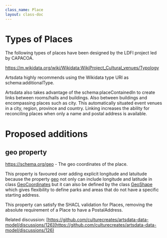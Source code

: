 ```yaml
---
class_name: Place
layout: class-doc
---
```


Types of Places 
====
The following types of places have been designed by the LDFI project led by CAPACOA. 

https://m.wikidata.org/wiki/Wikidata:WikiProject_Cultural_venues/Typology

Artsdata highly recommends using the Wikidata type URI as schema:additionalType. 

Artsdata also takes advantage of the schema:placeContainedIn to create links between rooms/halls and buildings. Also between buildings and encompassing places such as city. This automatically situated event venues in a city, region, province and country. Linking increases the ability for reconciling places when only a name and postal address is available. 

Proposed additions
=========

geo property
------------

https://schema.org/geo - The geo coordinates of the place.

This property is favoured over adding explicit longitude and latuitude because the property [geo](https://schema.org/geo) not only can include longitude and latitude in class [GeoCoordinates](http://schema.org/GeoCoordinates) but it can also be defined by the class [GeoShape](https://schema.org/GeoShape) which gives flexibility to define parks and areas that do not have a specific starting address.

This property can satisfy the SHACL validation for Places, removing the absolute requirement of a Place to have a PostalAddress.

Related discussion: [https://github.com/culturecreates/artsdata-data-model/discussions/126](https://github.com/culturecreates/artsdata-data-model/discussions/126)


